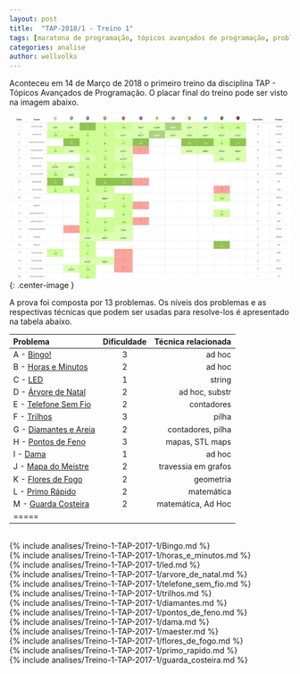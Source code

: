 ```yaml
---
layout: post
title:  "TAP-2018/1 - Treino 1"
tags: [maratona de programação, tópicos avançados de programação, problemset, analise]
categories: analise
author: wellvolks
---
```


Aconteceu em 14 de Março de 2018 o primeiro treino da disciplina TAP - Tópicos
Avançados de Programação. O placar final do treino pode ser visto na imagem
abaixo.

![Placar final do Treino-1 - TAP/2018-1](/_assets/images/placar-treino-1-tap-2018-1.png){: .center-image }


A prova foi composta por 13 problemas. Os níveis dos problemas e as respectivas técnicas que podem ser usadas para resolve-los é apresentado na tabela abaixo.

| Problema                                      | Dificuldade   | Técnica relacionada      |
|:----------------------------------------------|:-------------:|-------------------------:|
|A - <a href="#bingo">Bingo!</a>                | 3             | ad hoc                   |
|B - <a href="#horas">Horas e Minutos</a>       | 2             | ad hoc                   |
|C - <a href="#led">LED</a>                     | 1             | string                   |
|D - <a href="#arvore">Árvore de Natal</a>      | 2             | ad hoc, substr           |
|E - <a href="#telefone">Telefone Sem Fio</a>   | 2             | contadores               |
|F - <a href="#trilhos">Trilhos</a>             | 3             | pilha                    |
|G - <a href="#diamantes">Diamantes e Areia</a> | 2             | contadores, pilha        |
|H - <a href="#pontos">Pontos de Feno</a>       | 3             | mapas, STL maps          |
|I - <a href="#dama">Dama</a>                   | 1             | ad hoc                   |
|J - <a href="#mapa">Mapa do Meistre</a>        | 2             | travessia em grafos      |
|K - <a href="#flores">Flores de Fogo</a>       | 2             | geometria                |
|L - <a href="#primo">Primo Rápido</a>          | 2             | matemática               |
|M - <a href="#guarda">Guarda Costeira</a>      | 2             | matemática, Ad Hoc       |
|=====

<br>
{% include analises/Treino-1-TAP-2017-1/Bingo.md %} <br>
{% include analises/Treino-1-TAP-2017-1/horas_e_minutos.md %} <br>
{% include analises/Treino-1-TAP-2017-1/led.md %} <br>
{% include analises/Treino-1-TAP-2017-1/arvore_de_natal.md %} <br>
{% include analises/Treino-1-TAP-2017-1/telefone_sem_fio.md %} <br>
{% include analises/Treino-1-TAP-2017-1/trilhos.md %} <br>
{% include analises/Treino-1-TAP-2017-1/diamantes.md %} <br>
{% include analises/Treino-1-TAP-2017-1/pontos_de_feno.md %} <br>
{% include analises/Treino-1-TAP-2017-1/dama.md %} <br>
{% include analises/Treino-1-TAP-2017-1/maester.md %} <br>
{% include analises/Treino-1-TAP-2017-1/flores_de_fogo.md %} <br>
{% include analises/Treino-1-TAP-2017-1/primo_rapido.md %} <br>
{% include analises/Treino-1-TAP-2017-1/guarda_costeira.md %}


